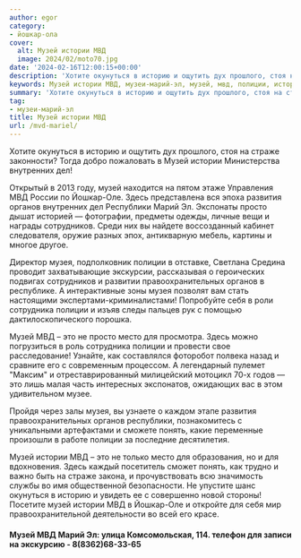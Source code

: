 ```yaml
---
author: egor
category:
- йошкар-ола
cover:
  alt: Музей истории МВД
  image: 2024/02/moto70.jpg
date: '2024-02-16T12:00:15+00:00'
description: 'Хотите окунуться в историю и ощутить дух прошлого, стоя на страже законности? Тогда добро пожаловать в Музей истории Министерства внутренних дел! Открытый...'
keywords: Музей истории МВД, музеи-марий-эл, музей, мвд, полиции, истории, органов, музея, это, окунуться, историю, страже, внутренних, дел, йошкар, оле, развития
summary: 'Хотите окунуться в историю и ощутить дух прошлого, стоя на страже законности? Тогда добро пожаловать в Музей истории Министерства внутренних дел! Открытый...'
tag:
- музеи-марий-эл
title: Музей истории МВД
url: /mvd-mariel/
---
```


Хотите окунуться в историю и ощутить дух прошлого, стоя на страже законности? Тогда добро пожаловать в Музей истории Министерства внутренних дел!

Открытый в 2013 году, музей находится на пятом этаже Управления МВД России по Йошкар-Оле. Здесь представлена вся эпоха развития органов внутренних дел Республики Марий Эл. Экспонаты просто дышат историей — фотографии, предметы одежды, личные вещи и награды сотрудников. Среди них вы найдете воссозданный кабинет следователя, оружие разных эпох, антикварную мебель, картины и многое другое.

Директор музея, подполковник полиции в отставке, Светлана Средина проводит захватывающие экскурсии, рассказывая о героических подвигах сотрудников и развитии правоохранительных органов в республике. А интерактивные зоны музея позволят вам стать настоящими экспертами-криминалистами! Попробуйте себя в роли сотрудника полиции и изъяв следы пальцев рук с помощью дактилоскопического порошка.

Музей МВД – это не просто место для просмотра. Здесь можно погрузиться в роль сотрудника полиции и провести свое расследование! Узнайте, как составлялся фоторобот полвека назад и сравните его с современным процессом. А легендарный пулемет "Максим" и отреставрированный милицейский мотоцикл 70-х годов — это лишь малая часть интересных экспонатов, ожидающих вас в этом удивительном музее.

Пройдя через залы музея, вы узнаете о каждом этапе развития правоохранительных органов республики, познакомитесь с уникальными артефактами и сможете понять, какие переменные произошли в работе полиции за последние десятилетия.

Музей истории МВД – это не только место для образования, но и для вдохновения. Здесь каждый посетитель сможет понять, как трудно и важно быть на страже закона, и прочувствовать всю значимость службы во имя общественной безопасности. Не упустите шанс окунуться в историю и увидеть ее с совершенно новой стороны! Посетите музей истории МВД в Йошкар-Оле и откройте для себя мир правоохранительной деятельности во всей его красе.

#### Музей МВД Марий Эл: улица Комсомольская, 114\. телефон для записи на экскурсию - 8(8362)68-33-65